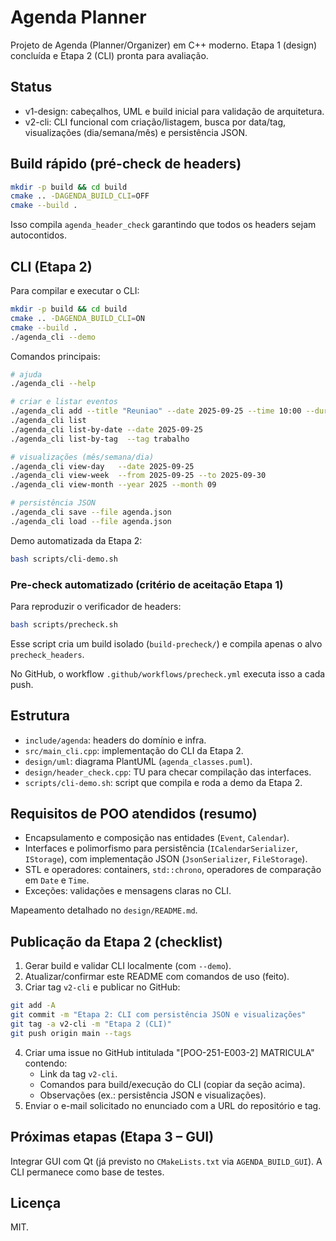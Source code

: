 # Agenda Planner

Projeto de Agenda (Planner/Organizer) em C++ moderno. Etapa 1 (design) concluída e Etapa 2 (CLI) pronta para avaliação.

## Status
- v1-design: cabeçalhos, UML e build inicial para validação de arquitetura.
- v2-cli: CLI funcional com criação/listagem, busca por data/tag, visualizações (dia/semana/mês) e persistência JSON.

## Build rápido (pré-check de headers)
```bash
mkdir -p build && cd build
cmake .. -DAGENDA_BUILD_CLI=OFF
cmake --build .
```
Isso compila `agenda_header_check` garantindo que todos os headers sejam autocontidos.

## CLI (Etapa 2)
Para compilar e executar o CLI:
```bash
mkdir -p build && cd build
cmake .. -DAGENDA_BUILD_CLI=ON
cmake --build .
./agenda_cli --demo
```

Comandos principais:
```bash
# ajuda
./agenda_cli --help

# criar e listar eventos
./agenda_cli add --title "Reuniao" --date 2025-09-25 --time 10:00 --dur 60 --owner 1 --tags trabalho,importante
./agenda_cli list
./agenda_cli list-by-date --date 2025-09-25
./agenda_cli list-by-tag  --tag trabalho

# visualizações (mês/semana/dia)
./agenda_cli view-day   --date 2025-09-25
./agenda_cli view-week  --from 2025-09-25 --to 2025-09-30
./agenda_cli view-month --year 2025 --month 09

# persistência JSON
./agenda_cli save --file agenda.json
./agenda_cli load --file agenda.json
```

Demo automatizada da Etapa 2:
```bash
bash scripts/cli-demo.sh
```

### Pre-check automatizado (critério de aceitação Etapa 1)
Para reproduzir o verificador de headers:
```bash
bash scripts/precheck.sh
```
Esse script cria um build isolado (`build-precheck/`) e compila apenas o alvo `precheck_headers`.

No GitHub, o workflow `.github/workflows/precheck.yml` executa isso a cada push.

## Estrutura
- `include/agenda`: headers do domínio e infra.
- `src/main_cli.cpp`: implementação do CLI da Etapa 2.
- `design/uml`: diagrama PlantUML (`agenda_classes.puml`).
- `design/header_check.cpp`: TU para checar compilação das interfaces.
- `scripts/cli-demo.sh`: script que compila e roda a demo da Etapa 2.

## Requisitos de POO atendidos (resumo)
- Encapsulamento e composição nas entidades (`Event`, `Calendar`).
- Interfaces e polimorfismo para persistência (`ICalendarSerializer`, `IStorage`), com implementação JSON (`JsonSerializer`, `FileStorage`).
- STL e operadores: containers, `std::chrono`, operadores de comparação em `Date` e `Time`.
- Exceções: validações e mensagens claras no CLI.

Mapeamento detalhado no `design/README.md`.

## Publicação da Etapa 2 (checklist)
1) Gerar build e validar CLI localmente (com `--demo`).
2) Atualizar/confirmar este README com comandos de uso (feito).
3) Criar tag `v2-cli` e publicar no GitHub:
```bash
git add -A
git commit -m "Etapa 2: CLI com persistência JSON e visualizações"
git tag -a v2-cli -m "Etapa 2 (CLI)"
git push origin main --tags
```
4) Criar uma issue no GitHub intitulada "[POO-251-E003-2] MATRICULA" contendo:
	- Link da tag `v2-cli`.
	- Comandos para build/execução do CLI (copiar da seção acima).
	- Observações (ex.: persistência JSON e visualizações).
5) Enviar o e-mail solicitado no enunciado com a URL do repositório e tag.

## Próximas etapas (Etapa 3 – GUI)
Integrar GUI com Qt (já previsto no `CMakeLists.txt` via `AGENDA_BUILD_GUI`). A CLI permanece como base de testes.

## Licença
MIT.
